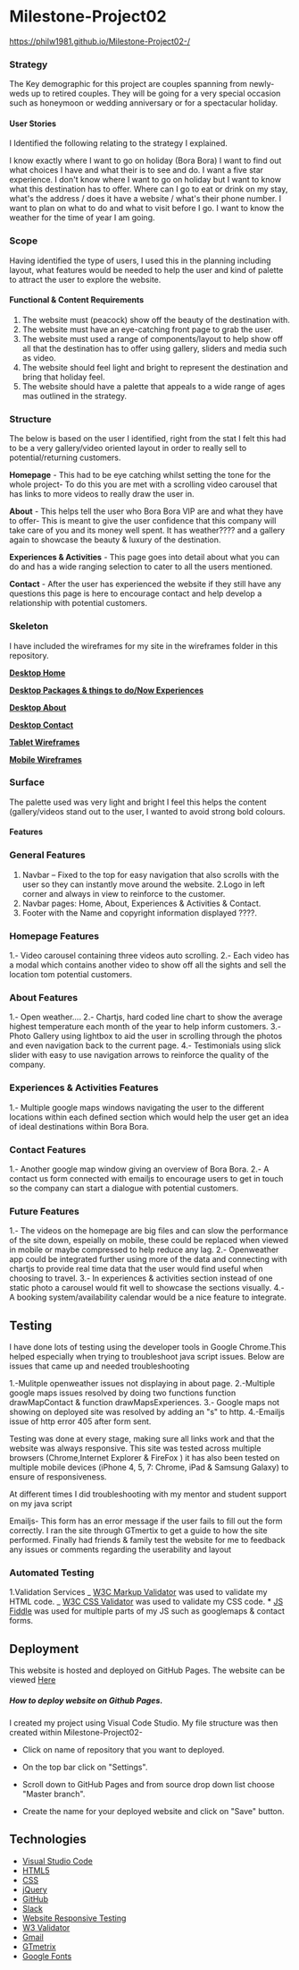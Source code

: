 # Milestone-Project02

https://philw1981.github.io/Milestone-Project02-/

### Strategy

The Key demographic for this project are couples spanning from newly-weds up to retired couples. They will be going for a very special occasion such as honeymoon or wedding anniversary or for a spectacular holiday.

#### User Stories

I Identified the following relating to the strategy I explained.

I know exactly where I want to go on holiday (Bora Bora)
I want to find out what choices I have and what their is to see and do.
I want a five star experience.
I don't know where I want to go on holiday but I want to know what this destination has to offer.
Where can I go to eat or drink on my stay, what's the address / does it have a website / what's their phone number.
I want to plan on what to do and what to visit before I go.
I want to know the weather for the time of year I am going.

### Scope

Having identified the type of users, I used this in the planning including layout, what features would be needed to help the user and kind of palette to attract the user to explore the website.

#### Functional & Content Requirements

1. The website must (peacock) show off the beauty of the destination with.
2. The website must have an eye-catching front page to grab the user.
3. The website must used a range of components/layout to help show off all that the destination has to offer using gallery, sliders and media such as video.
4. The website should feel light and bright to represent the destination and bring that holiday feel.
5. The website should have a palette that appeals to a wide range of ages mas outlined in the strategy.

### Structure

The below is based on the user I identified, right from the stat I felt this had to be a very gallery/video oriented layout in order to really sell to potential/returning customers.

**Homepage** - This had to be eye catching whilst setting the tone for the whole project- To do this you are met with a scrolling video carousel that has links to more videos to really draw the user in.

**About** - This helps tell the user who Bora Bora VIP are and what they have to offer- This is meant to give the user confidence that this company will take care of you and its money well spent. It has weather???? and a gallery again to showcase the beauty & luxury of the destination.

**Experiences & Activities** - This page goes into detail about what you can do and has a wide ranging selection to cater to all the users mentioned.

**Contact** - After the user has experienced the website if they still have any questions this page is here to encourage contact and help develop a relationship with potential customers.

### Skeleton

I have included the wireframes for my site in the wireframes folder in this repository.

[**Desktop Home**](https://github.com/philw1981/Milestone-Project02-/blob/master/wireframes/Homepage%20Bora%20Bora.png)

[**Desktop Packages & things to do/Now Experiences**](https://github.com/philw1981/Milestone-Project02-/blob/master/wireframes/Packages%20%26%20things%20to%20do.png)

[**Desktop About**](https://github.com/philw1981/Milestone-Project02-/blob/master/wireframes/about.png)

[**Desktop Contact**](https://github.com/philw1981/Milestone-Project02-/blob/master/wireframes/contact.png)

[**Tablet Wireframes**](?)

[**Mobile Wireframes**](?)

### Surface

The palette used was very light and bright I feel this helps the content (gallery/videos stand out to the user, I wanted to avoid strong bold colours.

#### Features

### General Features

1. Navbar – Fixed to the top for easy navigation that also scrolls with the user so they can instantly move around the website.
   2.Logo in left corner and always in view to reinforce to the customer.
2. Navbar pages: Home, About, Experiences & Activities & Contact.
3. Footer with the Name and copyright information displayed ????.

### Homepage Features

1.- Video carousel containing three videos auto scrolling.
2.- Each video has a modal which contains another video to show off all the sights and sell the location tom potential customers.

### About Features

1.- Open weather....
2.- Chartjs, hard coded line chart to show the average highest temperature each month of the year to help inform customers.
3.- Photo Gallery using lightbox to aid the user in scrolling through the photos and even navigation back to the current page.
4.- Testimonials using slick slider with easy to use navigation arrows to reinforce the quality of the company.

### Experiences & Activities Features

1.- Multiple google maps windows navigating the user to the different locations within each defined section which would help the user get an idea of ideal destinations within Bora Bora.

### Contact Features

1.- Another google map window giving an overview of Bora Bora.
2.- A contact us form connected with emailjs to encourage users to get in touch so the company can start a dialogue with potential customers.

### Future Features

1.- The videos on the homepage are big files and can slow the performance of the site down, espeially on mobile, these could be replaced when viewed in mobile or maybe compressed to help reduce any lag.
2.- Openweather app could be integrated further using more of the data and connecting with chartjs to provide real time data that the user would find useful when choosing to travel.
3.- In experiences & activities section instead of one static photo a carousel would fit well to showcase the sections visually.
4.- A booking system/availability calendar would be a nice feature to integrate.

## Testing

I have done lots of testing using the developer tools in Google Chrome.This helped especially when trying to troubleshoot java script issues. Below are issues that came up and needed troubleshooting

1.-Mulitple openweather issues not displaying in about page.
2.-Multiple google maps issues resolved by doing two functions function drawMapContact & function drawMapsExperiences.
3.- Google maps not showing on deployed site was resolved by adding an "s" to http.
4.-Emailjs issue of http error 405 after form sent.

Testing was done at every stage, making sure all links work and that the website was always responsive. This site was tested across multiple browsers (Chrome,Internet Explorer & FireFox ) it has also been tested on multiple mobile devices (iPhone 4, 5, 7: Chrome, iPad & Samsung Galaxy) to ensure of responsiveness.

At different times I did troubleshooting with my mentor and student support on my java script

Emailjs- This form has an error message if the user fails to fill out the form correctly.
I ran the site through GTmertix to get a guide to how the site performed.
Finally had friends & family test the website for me to feedback any issues or comments regarding the userability and layout

### Automated Testing

1.Validation Services
_ [W3C Markup Validator](https://validator.w3.org/) was used to validate my HTML code.
_ [W3C CSS Validator](https://jigsaw.w3.org/css-validator/) was used to validate my CSS code. \* [JS Fiddle](https://jsfiddle.net/api/post/library/pure/) was used for multiple parts of my JS such as googlemaps & contact forms.

## Deployment

This website is hosted and deployed on GitHub Pages.
The website can be viewed [Here](https://philw1981.github.io/Milestone-Project02-/)

##### How to deploy website on Github Pages.

I created my project using Visual Code Studio. My file structure was then created within Milestone-Project02-

- Click on name of repository that you want to deployed.

- On the top bar click on "Settings".

- Scroll down to GitHub Pages and from source drop down list choose "Master branch".

- Create the name for your deployed website and click on "Save" button.

## Technologies

- [Visual Studio Code](https://code.visualstudio.com/)
- [HTML5](https://en.wikipedia.org/wiki/HTML)
- [CSS](https://en.wikipedia.org/wiki/Cascading_Style_Sheets)
- [jQuery](https://code.jquery.com/)
- [GitHub](https://github.com/)
- [Slack](https://slack.com/intl/en-ie/)
- [Website Responsive Testing](Toolresponsivetesttool.com)
- [W3 Validator](https://validator.w3.org/nu/)
- [Gmail](https://www.gmail.com/)
- [GTmetrix](gtmetrix.com)
- [Google Fonts](https://fonts.google.com/)
